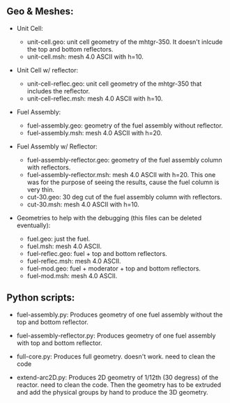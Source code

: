 Geo & Meshes:
-------------

- Unit Cell:
	* unit-cell.geo: unit cell geometry of the mhtgr-350. It doesn't inlcude the top and bottom reflectors.
	* unit-cell.msh: mesh 4.0 ASCII with h=10.

- Unit Cell w/ reflector:
	* unit-cell-reflec.geo: unit cell geometry of the mhtgr-350 that includes the reflector.
	* unit-cell-reflec.msh: mesh 4.0 ASCII with h=10.

- Fuel Assembly:
	* fuel-assembly.geo: geometry of the fuel assembly without reflector.
	* fuel-assembly.msh: mesh 4.0 ASCII with h=20.

- Fuel Assembly w/ Reflector:
	* fuel-assembly-reflector.geo: geometry of the fuel assembly column with reflectors.
	* fuel-assembly-reflector.msh: mesh 4.0 ASCII with h=20.
	This one was for the purpose of seeing the results, cause the fuel column is very thin.
	* cut-30.geo: 30 deg cut of the fuel assembly column with reflectors.
	* cut-30.msh: mesh 4.0 ASCII with h=10.

- Geometries to help with the debugging (this files can be deleted eventually):
    * fuel.geo: just the fuel.
    * fuel.msh: mesh 4.0 ASCII.
    * fuel-reflec.geo: fuel + top and bottom reflectors.
    * fuel-reflec.msh: mesh 4.0 ASCII.
    * fuel-mod.geo: fuel + moderator + top and bottom reflectors.
    * fuel-mod.msh: mesh 4.0 ASCII.

Python scripts:
---------------

* fuel-assembly.py: Produces geometry of one fuel assembly without the top and bottom reflector.
* fuel-assembly-reflector.py: Produces geometry of one fuel assembly with top and bottom reflector.

* full-core.py: Produces full geometry. doesn't work. need to clean the code
* extend-arc2D.py: Produces 2D geometry of 1/12th (30 degress) of the reactor. need to clean the code.
Then the geometry has to be extruded and add the physical groups by hand to produce the 3D geometry.
